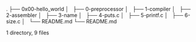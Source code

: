 .
├── 0x00-hello_world
│   ├── 0-preprocessor
│   ├── 1-compiler
│   ├── 2-assembler
│   ├── 3-name
│   ├── 4-puts.c
│   ├── 5-printf.c
│   ├── 6-size.c
│   └── README.md
└── README.md

1 directory, 9 files
